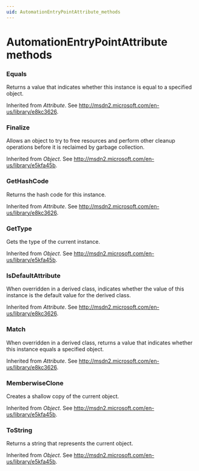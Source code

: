 ```yaml
---
uid: AutomationEntryPointAttribute_methods
---
```


# AutomationEntryPointAttribute methods

### Equals

Returns a value that indicates whether this instance is equal to a specified object.

Inherited from *Attribute*. See <http://msdn2.microsoft.com/en-us/library/e8kc3626>.

### Finalize

Allows an object to try to free resources and perform other cleanup operations before it is reclaimed by garbage collection.

Inherited from *Object*. See <http://msdn2.microsoft.com/en-us/library/e5kfa45b>.

### GetHashCode

Returns the hash code for this instance.

Inherited from *Attribute*. See <http://msdn2.microsoft.com/en-us/library/e8kc3626>.

### GetType

Gets the type of the current instance.

Inherited from *Object*. See <http://msdn2.microsoft.com/en-us/library/e5kfa45b>.

### IsDefaultAttribute

When overridden in a derived class, indicates whether the value of this instance is the default value for the derived class.

Inherited from *Attribute*. See <http://msdn2.microsoft.com/en-us/library/e8kc3626>.

### Match

When overridden in a derived class, returns a value that indicates whether this instance equals a specified object.

Inherited from *Attribute*. See <http://msdn2.microsoft.com/en-us/library/e8kc3626>.

### MemberwiseClone

Creates a shallow copy of the current object.

Inherited from *Object*. See <http://msdn2.microsoft.com/en-us/library/e5kfa45b>.

### ToString

Returns a string that represents the current object.

Inherited from *Object*. See <http://msdn2.microsoft.com/en-us/library/e5kfa45b>.
